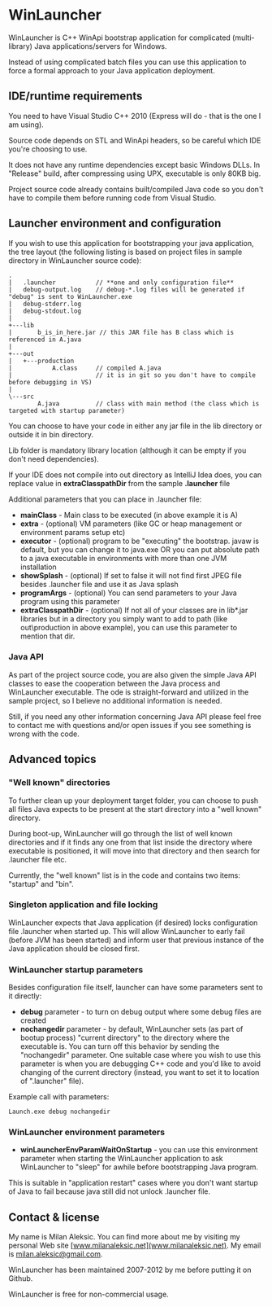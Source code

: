 WinLauncher
===========

WinLauncher is C++ WinApi bootstrap application for complicated (multi-library) Java applications/servers for Windows.

Instead of using complicated batch files you can use this application to force a formal approach to your 
Java application deployment.


IDE/runtime requirements
------------------------

You need to have Visual Studio C++ 2010 (Express will do - that is the one I am using).

Source code depends on STL and WinApi headers, so be careful which IDE you're choosing to use.

It does not have any runtime dependencies except basic Windows DLLs. In "Release" build, after compressing using UPX,
executable is only 80KB big.

Project source code already contains built/compiled Java code so you don't have to compile them before
running code from Visual Studio.


Launcher environment and configuration
--------------------------------------

If you wish to use this application for bootstrapping your java application, the tree layout (the following listing
is based on project files in sample directory in WinLauncher source code):


```
.
|   .launcher           // **one and only configuration file**
|   debug-output.log    // debug-*.log files will be generated if "debug" is sent to WinLauncher.exe
|   debug-stderr.log
|   debug-stdout.log
|
+---lib
|       b_is_in_here.jar // this JAR file has B class which is referenced in A.java
|
+---out
|   +---production
|           A.class     // compiled A.java 
|                       // it is in git so you don't have to compile before debugging in VS)
|
\---src
        A.java          // class with main method (the class which is targeted with startup parameter)
```

You can choose to have your code in either any jar file in the lib directory or outside it in bin directory.

Lib folder is mandatory library location (although it can be empty if you don't need dependencies).

If your IDE does not compile into out directory as IntelliJ Idea does, you can replace value in
**extraClasspathDir** from the sample **.launcher** file

Additional parameters that you can place in .launcher file:

- **mainClass** - Main class to be executed (in above example it is A)
- **extra** - (optional) VM parameters (like GC or heap management or environment params setup etc)
- **executor** - (optional) program to be "executing" the bootstrap. javaw is default, but you can change it to java.exe 
  OR you can put absolute path to a java executable in environments with more than one JVM installation
- **showSplash** - (optional) If set to false it will not find first JPEG file besides .launcher file 
and use it as Java splash
- **programArgs** - (optional) You can send parameters to your Java program using this parameter
- **extraClasspathDir** - (optional) If not all of your classes are in lib\*.jar libraries but in a directory you
simply want to add to path (like out\production in above example), you can use this parameter to mention that dir.


### Java API

As part of the project source code, you are also given the simple Java API classes to ease the cooperation between 
the Java process and WinLauncher executable. The ode is straight-forward and utilized in the sample project, so
I believe no additional information is needed. 

Still, if you need any other information concerning Java API please feel free to contact me with questions and/or
open issues if you see something is wrong with the code.


Advanced topics
---------------

### "Well known" directories

To further clean up your deployment target folder, you can choose to push all files Java expects to be 
present at the start directory into a "well known" directory.

During boot-up, WinLauncher will go through the list of well known directories and if it finds any one from that list
inside the directory where executable is positioned, it will move into that directory and then search for
.launcher file etc.

Currently, the "well known" list is in the code and contains two items: "startup" and "bin".


### Singleton application and file locking

WinLauncher expects that Java application (if desired) locks configuration file .launcher when started up.
This will allow WinLauncher to early fail (before JVM has been started) and inform user that previous instance
of the Java application should be closed first.

### WinLauncher startup parameters

Besides configuration file itself, launcher can have some parameters sent to it directly:

- **debug** parameter - to turn on debug output where some debug files are created
- **nochangedir** parameter - by default, WinLauncher sets (as part of bootup process)
"current directory" to the directory where the executable is. You can turn off this behavior by sending the
"nochangedir" parameter. One suitable case where you wish to use this parameter is when you are debugging C++ code 
and you'd like to avoid changing of the current directory (instead, you want to set it to location of ".launcher" file).

Example call with parameters:
```
Launch.exe debug nochangedir
```


### WinLauncher environment parameters

- **winLauncherEnvParamWaitOnStartup** - you can use this environment parameter when starting the WinLauncher
application to ask WinLauncher to "sleep" for awhile before bootstrapping Java program. 

This is suitable in "application restart" cases where you don't want startup of Java
to fail because java still did not unlock .launcher file.



Contact & license
-----------------

My name is Milan Aleksic. You can find more about me by visiting my personal Web site 
[www.milanaleksic.net](www.milanaleksic.net). 
My email is milan.aleksic@gmail.com. 

WinLauncher has been maintained 2007-2012 by me before putting it on Github.

WinLauncher is free for non-commercial usage.
